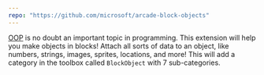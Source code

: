 ```yaml
---
repo: "https://github.com/microsoft/arcade-block-objects"
---
```


[OOP](https://en.wikipedia.org/wiki/Object-oriented_programming) is no doubt an important topic in programming. This extension will help you make objects in blocks! Attach all sorts of data to an object, like numbers, strings, images, sprites, locations, and more! This will add a category in the toolbox called `BlockObject` with 7 sub-categories.
